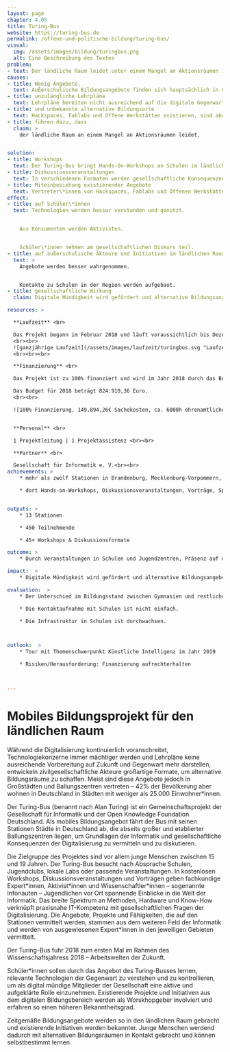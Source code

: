 ```yaml
---
layout: page
chapter: 4.05
title: Turing-Bus
website: https://turing-bus.de
permalink: /offene-und-politische-bildung/turing-bus/
visual:
  img: /assets/images/bildung/turingbus.png
  alt: Eine Beschreibung des Textes
problem:
- text: Der ländliche Raum leidet unter einem Mangel an Aktionsräumen im Bereich der digitalen Bildung.
causes:
- title: Wenig Angebote,
  text: Außerschulische Bildungsangebote finden sich hauptsächlich in Großstädten und Ballungszentren.
- title: unzulängliche Lehrpläne
  text: Lehrpläne bereiten nicht ausreichend auf die digitale Gegenwart und Zukunft vor.
- title: und unbekannte alternative Bildungsorte
  text: Hackspaces, Fablabs und Offene Werkstätten existieren, sind aber oft nicht (ausreichend) bekannt.
- title: führen dazu, dass
  claim: >
    der ländliche Raum an einem Mangel an Aktionsräumen leidet.


solution:
- title: Workshops
  text: Der Turing-Bus bringt Hands-On-Workshops an Schulen im ländlichen Raum, die ohne Vorbildung an Themen der Informatik heranführen.
- title: Diskussionsveranstaltungen
  text: In verschiedenen Formaten werden gesellschaftliche Konsequenzen der Digitalisierung mit Vertreter\*innen aus Politik und Wirtschaft diskutiert.
- title: Miteinbeziehung existierender Angebote
  text: Vertreter\*innen von Hackspaces, Fablabs und Offenen Werkstätten werden als Workshopleiter und als Diskussionsteilnehmer\*innen miteinbezogen.
effect:
- title: auf Schüler\*innen
  text: Technologien werden besser verstanden und genutzt.


    Aus Konsumenten werden Aktivisten.


    Schüler\*innen nehmen am gesellschaftlichen Diskurs teil.
- title: auf außerschulische Akteure und Initiativen im ländlichen Raum
  text: >
    Angebote werden besser wahrgenommen.


    Kontakte zu Schulen in der Region werden aufgebaut.
- title: gesellschaftliche Wirkung
  claim: Digitale Mündigkeit wird gefördert und alternative Bildungsangebote werden relevanter.

resources: >

  **Laufzeit** <br>

  Das Projekt begann im Februar 2018 ​und läuft voraussichtlich bis Dezember 2019.
  <br><br>
  ![ganzjährige Laufzeit](/assets/images/laufzeit/turingbus.svg "Laufzeit Turing-Bus")
  <br><br><br>

  **Finanzierung** <br>

  Das Projekt ist zu 100% finanziert und wird im Jahr 2018 durch das Bundesministerium für Familie, Senioren, Frauen und Jugend (2017/18) und die Bundeszentrale für politische Bildung (2018/19) gefördert.

  Das Budget für 2018 beträgt 824.910,36 Euro.
  <br><br>

  ![100% Finanzierung, 149.894,26€ Sachekosten, ca. 6000h ehrenamtliche Arbeit durch Mentorinnen](/assets/images/finanzierung/turingbus.svg "Finanzierung Turing-Bus")<br><br>


  **Personal** <br>

  1 Projektleitung | 1 Projektassistenz <br><br>

  **Partner** <br>

  Gesellschaft für Informatik e. V.<br><br>
achievements: >
    * mehr als zwölf Stationen in Brandenburg, Mecklenburg-Vorpommern, Sachsen-Anhalt, Thüringen, Sachsen, Niedersachsen und Nordrhein-Westfalen mit jeweils zwischen 10 bis 120 Teilnehmenden, vorwiegend Schülerinnen und Schüler zwischen 15 und 19 Jahren

    * dort Hands-on-Workshops, Diskussionsveranstaltungen, Vorträge, Spiele sowohl als kurze 90-min-Workshops im regulären Unterrichtsablauf (Bonn, Pfiffelbach) als auch als eigener Projekttag für eine oder mehrere Klassenstufen und klassen- und jahrgangsübergreifend (Bernau, Landsberg, Tessin) oder als Teil eines Schulprojekttags (Templin) sowie als außerschulische Veranstaltung (Uelzen)


outputs: >
    * 13 Stationen

    * 450 Teilnehmende

    * 45+ Workshops & Diskussionsformate

outcome: >
    * Durch Veranstaltungen in Schulen und Jugendzentren, Präsenz auf der Webseite und in den sozialen Medien wird ein Beitrag zur Verbreitung digitaler Bildungsangebote geleistet.

impact:  >
    * Digitale Mündigkeit wird gefördert und alternative Bildungsangebote werden relevanter.

evaluation:  >
    * Der Unterschied im Bildungsstand zwischen Gymnasien und restlichen Schulformen ist signifikant.

    * Die Kontaktaufnahme mit Schulen ist nicht einfach.

    * Die Infrastruktur in Schulen ist durchwachsen.



outlook:  >
    * Tour mit Themenschwerpunkt Künstliche Intelligenz im Jahr 2019

    * Risiken/Herausforderung: Finanzierung aufrechterhalten



---
```



# Mobiles Bildungsprojekt für den ländlichen Raum

Während die Digitalisierung kontinuierlich voranschreitet, Technologiekonzerne immer mächtiger werden und Lehrpläne keine ausreichende Vorbereitung auf Zukunft und Gegenwart mehr darstellen, entwickeln zivilgesellschaftliche Akteure großartige Formate, um alternative Bildungsräume zu schaffen. Meist sind diese Angebote jedoch in Großstädten und Ballungszentren vertreten – 42% der Bevölkerung aber wohnen in Deutschland in Städten mit weniger als 25.000 Einwohner\*innen.

Der Turing-Bus (benannt nach Alan Turing) ist ein Gemeinschaftsprojekt der Gesellschaft für Informatik und der Open Knowledge Foundation Deutschland. Als mobiles Bildungsangebot fährt der Bus mit seinen Stationen Städte in Deutschland ab, die abseits großer und etablierter Ballungszentren liegen, um Grundlagen der Informatik und gesellschaftliche Konsequenzen der Digitalisierung zu vermitteln und zu diskutieren.

Die Zielgruppe des Projektes sind vor allem junge Menschen zwischen 15 und 19 Jahren. Der Turing-Bus besucht nach Absprache Schulen, Jugendclubs, lokale Labs oder passende Veranstaltungen. In kostenlosen Workshops, Diskussionsveranstaltungen und Vorträgen geben fachkundige Expert\*innen, Aktivist\*innen und Wissenschaftler\*innen – sogenannte Infonauten – Jugendlichen vor Ort spannende Einblicke in die Welt der Informatik. Das breite Spektrum an Methoden, Hardware und Know-How verknüpft praxisnahe IT-Kompetenz mit gesellschaftlichen Fragen der Digitalisierung. Die Angebote, Projekte und Fähigkeiten, die auf den Stationen vermittelt werden, stammen aus dem weiteren Feld der Informatik und werden von ausgewiesenen Expert\*innen in den jeweiligen Gebieten vermittelt.

Der Turing-Bus fuhr 2018 zum ersten Mal im Rahmen des Wissenschaftsjahress 2018 – Arbeitswelten der Zukunft.

Schüler\*innen sollen durch das Angebot des Turing-Busses lernen, relevante Technologien der Gegenwart zu verstehen und zu kontrollieren, um als digital mündige Mitglieder der Gesellschaft eine aktive und aufgeklärte Rolle einzunehmen. Existierende Projekte und Initiativen aus dem digitalen Bildungsbereich werden als Worskhopgeber involviert und erfahren so einen höheren Bekanntheitsgrad.

Zeitgemäße Bildungsangebote werden so in den ländlichen Raum gebracht und existierende Initiativen werden bekannter. Junge Menschen werdend dadurch mit alternativen Bildungsräumen in Kontakt gebracht und können selbstbestimmt lernen.
